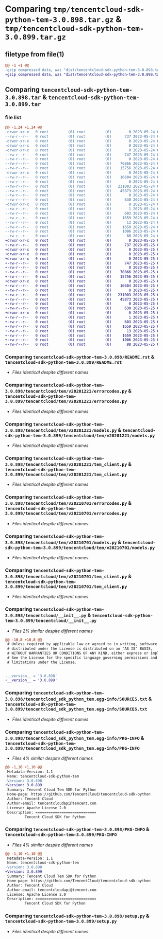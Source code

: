 # Comparing `tmp/tencentcloud-sdk-python-tem-3.0.898.tar.gz` & `tmp/tencentcloud-sdk-python-tem-3.0.899.tar.gz`

## filetype from file(1)

```diff
@@ -1 +1 @@
-gzip compressed data, was "dist/tencentcloud-sdk-python-tem-3.0.898.tar", last modified: Wed May 24 02:08:18 2023, max compression
+gzip compressed data, was "dist/tencentcloud-sdk-python-tem-3.0.899.tar", last modified: Thu May 25 00:37:59 2023, max compression
```

## Comparing `tencentcloud-sdk-python-tem-3.0.898.tar` & `tencentcloud-sdk-python-tem-3.0.899.tar`

### file list

```diff
@@ -1,24 +1,24 @@
-drwxr-xr-x   0 root         (0) root         (0)        0 2023-05-24 02:08:18.000000 tencentcloud-sdk-python-tem-3.0.898/
--rw-r--r--   0 root         (0) root         (0)      737 2023-05-24 02:08:18.000000 tencentcloud-sdk-python-tem-3.0.898/README.rst
-drwxr-xr-x   0 root         (0) root         (0)        0 2023-05-24 02:08:18.000000 tencentcloud-sdk-python-tem-3.0.898/tencentcloud/
-drwxr-xr-x   0 root         (0) root         (0)        0 2023-05-24 02:08:18.000000 tencentcloud-sdk-python-tem-3.0.898/tencentcloud/tem/
-drwxr-xr-x   0 root         (0) root         (0)        0 2023-05-24 02:08:18.000000 tencentcloud-sdk-python-tem-3.0.898/tencentcloud/tem/v20201221/
--rw-r--r--   0 root         (0) root         (0)      747 2023-05-24 02:08:18.000000 tencentcloud-sdk-python-tem-3.0.898/tencentcloud/tem/v20201221/errorcodes.py
--rw-r--r--   0 root         (0) root         (0)        0 2023-05-24 02:08:18.000000 tencentcloud-sdk-python-tem-3.0.898/tencentcloud/tem/v20201221/__init__.py
--rw-r--r--   0 root         (0) root         (0)    70866 2023-05-24 02:08:18.000000 tencentcloud-sdk-python-tem-3.0.898/tencentcloud/tem/v20201221/models.py
--rw-r--r--   0 root         (0) root         (0)    15756 2023-05-24 02:08:18.000000 tencentcloud-sdk-python-tem-3.0.898/tencentcloud/tem/v20201221/tem_client.py
-drwxr-xr-x   0 root         (0) root         (0)        0 2023-05-24 02:08:18.000000 tencentcloud-sdk-python-tem-3.0.898/tencentcloud/tem/v20210701/
--rw-r--r--   0 root         (0) root         (0)    16604 2023-05-24 02:08:18.000000 tencentcloud-sdk-python-tem-3.0.898/tencentcloud/tem/v20210701/errorcodes.py
--rw-r--r--   0 root         (0) root         (0)        0 2023-05-24 02:08:18.000000 tencentcloud-sdk-python-tem-3.0.898/tencentcloud/tem/v20210701/__init__.py
--rw-r--r--   0 root         (0) root         (0)   231003 2023-05-24 02:08:18.000000 tencentcloud-sdk-python-tem-3.0.898/tencentcloud/tem/v20210701/models.py
--rw-r--r--   0 root         (0) root         (0)    45873 2023-05-24 02:08:18.000000 tencentcloud-sdk-python-tem-3.0.898/tencentcloud/tem/v20210701/tem_client.py
--rw-r--r--   0 root         (0) root         (0)        0 2023-05-24 02:08:18.000000 tencentcloud-sdk-python-tem-3.0.898/tencentcloud/tem/__init__.py
--rw-r--r--   0 root         (0) root         (0)      630 2023-05-24 02:08:18.000000 tencentcloud-sdk-python-tem-3.0.898/tencentcloud/__init__.py
-drwxr-xr-x   0 root         (0) root         (0)        0 2023-05-24 02:08:18.000000 tencentcloud-sdk-python-tem-3.0.898/tencentcloud_sdk_python_tem.egg-info/
--rw-r--r--   0 root         (0) root         (0)        1 2023-05-24 02:08:18.000000 tencentcloud-sdk-python-tem-3.0.898/tencentcloud_sdk_python_tem.egg-info/dependency_links.txt
--rw-r--r--   0 root         (0) root         (0)      603 2023-05-24 02:08:18.000000 tencentcloud-sdk-python-tem-3.0.898/tencentcloud_sdk_python_tem.egg-info/SOURCES.txt
--rw-r--r--   0 root         (0) root         (0)     1659 2023-05-24 02:08:18.000000 tencentcloud-sdk-python-tem-3.0.898/tencentcloud_sdk_python_tem.egg-info/PKG-INFO
--rw-r--r--   0 root         (0) root         (0)       13 2023-05-24 02:08:18.000000 tencentcloud-sdk-python-tem-3.0.898/tencentcloud_sdk_python_tem.egg-info/top_level.txt
--rw-r--r--   0 root         (0) root         (0)     1659 2023-05-24 02:08:18.000000 tencentcloud-sdk-python-tem-3.0.898/PKG-INFO
--rw-r--r--   0 root         (0) root         (0)     1006 2023-05-24 02:08:18.000000 tencentcloud-sdk-python-tem-3.0.898/setup.py
--rw-r--r--   0 root         (0) root         (0)       88 2023-05-24 02:08:18.000000 tencentcloud-sdk-python-tem-3.0.898/setup.cfg
+drwxr-xr-x   0 root         (0) root         (0)        0 2023-05-25 00:37:59.000000 tencentcloud-sdk-python-tem-3.0.899/
+-rw-r--r--   0 root         (0) root         (0)      737 2023-05-25 00:37:59.000000 tencentcloud-sdk-python-tem-3.0.899/README.rst
+drwxr-xr-x   0 root         (0) root         (0)        0 2023-05-25 00:37:59.000000 tencentcloud-sdk-python-tem-3.0.899/tencentcloud/
+drwxr-xr-x   0 root         (0) root         (0)        0 2023-05-25 00:37:59.000000 tencentcloud-sdk-python-tem-3.0.899/tencentcloud/tem/
+drwxr-xr-x   0 root         (0) root         (0)        0 2023-05-25 00:37:59.000000 tencentcloud-sdk-python-tem-3.0.899/tencentcloud/tem/v20201221/
+-rw-r--r--   0 root         (0) root         (0)      747 2023-05-25 00:37:59.000000 tencentcloud-sdk-python-tem-3.0.899/tencentcloud/tem/v20201221/errorcodes.py
+-rw-r--r--   0 root         (0) root         (0)        0 2023-05-25 00:37:59.000000 tencentcloud-sdk-python-tem-3.0.899/tencentcloud/tem/v20201221/__init__.py
+-rw-r--r--   0 root         (0) root         (0)    70866 2023-05-25 00:37:59.000000 tencentcloud-sdk-python-tem-3.0.899/tencentcloud/tem/v20201221/models.py
+-rw-r--r--   0 root         (0) root         (0)    15756 2023-05-25 00:37:59.000000 tencentcloud-sdk-python-tem-3.0.899/tencentcloud/tem/v20201221/tem_client.py
+drwxr-xr-x   0 root         (0) root         (0)        0 2023-05-25 00:37:59.000000 tencentcloud-sdk-python-tem-3.0.899/tencentcloud/tem/v20210701/
+-rw-r--r--   0 root         (0) root         (0)    16604 2023-05-25 00:37:59.000000 tencentcloud-sdk-python-tem-3.0.899/tencentcloud/tem/v20210701/errorcodes.py
+-rw-r--r--   0 root         (0) root         (0)        0 2023-05-25 00:37:59.000000 tencentcloud-sdk-python-tem-3.0.899/tencentcloud/tem/v20210701/__init__.py
+-rw-r--r--   0 root         (0) root         (0)   231003 2023-05-25 00:37:59.000000 tencentcloud-sdk-python-tem-3.0.899/tencentcloud/tem/v20210701/models.py
+-rw-r--r--   0 root         (0) root         (0)    45873 2023-05-25 00:37:59.000000 tencentcloud-sdk-python-tem-3.0.899/tencentcloud/tem/v20210701/tem_client.py
+-rw-r--r--   0 root         (0) root         (0)        0 2023-05-25 00:37:59.000000 tencentcloud-sdk-python-tem-3.0.899/tencentcloud/tem/__init__.py
+-rw-r--r--   0 root         (0) root         (0)      630 2023-05-25 00:37:59.000000 tencentcloud-sdk-python-tem-3.0.899/tencentcloud/__init__.py
+drwxr-xr-x   0 root         (0) root         (0)        0 2023-05-25 00:37:59.000000 tencentcloud-sdk-python-tem-3.0.899/tencentcloud_sdk_python_tem.egg-info/
+-rw-r--r--   0 root         (0) root         (0)        1 2023-05-25 00:37:59.000000 tencentcloud-sdk-python-tem-3.0.899/tencentcloud_sdk_python_tem.egg-info/dependency_links.txt
+-rw-r--r--   0 root         (0) root         (0)      603 2023-05-25 00:37:59.000000 tencentcloud-sdk-python-tem-3.0.899/tencentcloud_sdk_python_tem.egg-info/SOURCES.txt
+-rw-r--r--   0 root         (0) root         (0)     1659 2023-05-25 00:37:59.000000 tencentcloud-sdk-python-tem-3.0.899/tencentcloud_sdk_python_tem.egg-info/PKG-INFO
+-rw-r--r--   0 root         (0) root         (0)       13 2023-05-25 00:37:59.000000 tencentcloud-sdk-python-tem-3.0.899/tencentcloud_sdk_python_tem.egg-info/top_level.txt
+-rw-r--r--   0 root         (0) root         (0)     1659 2023-05-25 00:37:59.000000 tencentcloud-sdk-python-tem-3.0.899/PKG-INFO
+-rw-r--r--   0 root         (0) root         (0)     1006 2023-05-25 00:37:59.000000 tencentcloud-sdk-python-tem-3.0.899/setup.py
+-rw-r--r--   0 root         (0) root         (0)       88 2023-05-25 00:37:59.000000 tencentcloud-sdk-python-tem-3.0.899/setup.cfg
```

### Comparing `tencentcloud-sdk-python-tem-3.0.898/README.rst` & `tencentcloud-sdk-python-tem-3.0.899/README.rst`

 * *Files identical despite different names*

### Comparing `tencentcloud-sdk-python-tem-3.0.898/tencentcloud/tem/v20201221/errorcodes.py` & `tencentcloud-sdk-python-tem-3.0.899/tencentcloud/tem/v20201221/errorcodes.py`

 * *Files identical despite different names*

### Comparing `tencentcloud-sdk-python-tem-3.0.898/tencentcloud/tem/v20201221/models.py` & `tencentcloud-sdk-python-tem-3.0.899/tencentcloud/tem/v20201221/models.py`

 * *Files identical despite different names*

### Comparing `tencentcloud-sdk-python-tem-3.0.898/tencentcloud/tem/v20201221/tem_client.py` & `tencentcloud-sdk-python-tem-3.0.899/tencentcloud/tem/v20201221/tem_client.py`

 * *Files identical despite different names*

### Comparing `tencentcloud-sdk-python-tem-3.0.898/tencentcloud/tem/v20210701/errorcodes.py` & `tencentcloud-sdk-python-tem-3.0.899/tencentcloud/tem/v20210701/errorcodes.py`

 * *Files identical despite different names*

### Comparing `tencentcloud-sdk-python-tem-3.0.898/tencentcloud/tem/v20210701/models.py` & `tencentcloud-sdk-python-tem-3.0.899/tencentcloud/tem/v20210701/models.py`

 * *Files identical despite different names*

### Comparing `tencentcloud-sdk-python-tem-3.0.898/tencentcloud/tem/v20210701/tem_client.py` & `tencentcloud-sdk-python-tem-3.0.899/tencentcloud/tem/v20210701/tem_client.py`

 * *Files identical despite different names*

### Comparing `tencentcloud-sdk-python-tem-3.0.898/tencentcloud/__init__.py` & `tencentcloud-sdk-python-tem-3.0.899/tencentcloud/__init__.py`

 * *Files 2% similar despite different names*

```diff
@@ -10,8 +10,8 @@
 # Unless required by applicable law or agreed to in writing, software
 # distributed under the License is distributed on an "AS IS" BASIS,
 # WITHOUT WARRANTIES OR CONDITIONS OF ANY KIND, either express or implied.
 # See the License for the specific language governing permissions and
 # limitations under the License.
 
 
-__version__ = '3.0.898'
+__version__ = '3.0.899'
```

### Comparing `tencentcloud-sdk-python-tem-3.0.898/tencentcloud_sdk_python_tem.egg-info/SOURCES.txt` & `tencentcloud-sdk-python-tem-3.0.899/tencentcloud_sdk_python_tem.egg-info/SOURCES.txt`

 * *Files identical despite different names*

### Comparing `tencentcloud-sdk-python-tem-3.0.898/tencentcloud_sdk_python_tem.egg-info/PKG-INFO` & `tencentcloud-sdk-python-tem-3.0.899/tencentcloud_sdk_python_tem.egg-info/PKG-INFO`

 * *Files 4% similar despite different names*

```diff
@@ -1,10 +1,10 @@
 Metadata-Version: 1.1
 Name: tencentcloud-sdk-python-tem
-Version: 3.0.898
+Version: 3.0.899
 Summary: Tencent Cloud Tem SDK for Python
 Home-page: https://github.com/TencentCloud/tencentcloud-sdk-python
 Author: Tencent Cloud
 Author-email: tencentcloudapi@tencent.com
 License: Apache License 2.0
 Description: ============================
         Tencent Cloud SDK for Python
```

### Comparing `tencentcloud-sdk-python-tem-3.0.898/PKG-INFO` & `tencentcloud-sdk-python-tem-3.0.899/PKG-INFO`

 * *Files 4% similar despite different names*

```diff
@@ -1,10 +1,10 @@
 Metadata-Version: 1.1
 Name: tencentcloud-sdk-python-tem
-Version: 3.0.898
+Version: 3.0.899
 Summary: Tencent Cloud Tem SDK for Python
 Home-page: https://github.com/TencentCloud/tencentcloud-sdk-python
 Author: Tencent Cloud
 Author-email: tencentcloudapi@tencent.com
 License: Apache License 2.0
 Description: ============================
         Tencent Cloud SDK for Python
```

### Comparing `tencentcloud-sdk-python-tem-3.0.898/setup.py` & `tencentcloud-sdk-python-tem-3.0.899/setup.py`

 * *Files identical despite different names*


